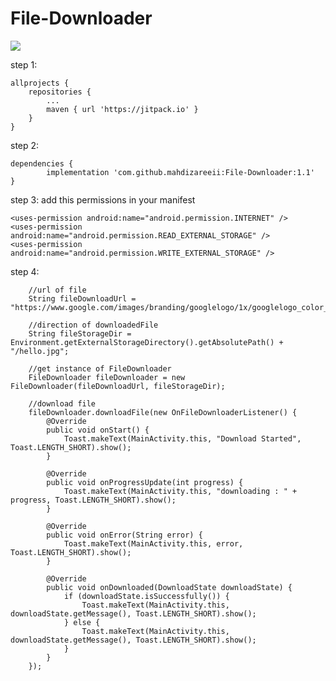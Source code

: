 # File-Downloader
[![](https://jitpack.io/v/mahdizareeii/File-Downloader.svg)](https://jitpack.io/#mahdizareeii/File-Downloader)

step 1:

	allprojects {
		repositories {
			...
			maven { url 'https://jitpack.io' }
		}
	}
  
step 2:

	dependencies {
	        implementation 'com.github.mahdizareeii:File-Downloader:1.1'
	}

step 3:
	add this permissions in your manifest

	<uses-permission android:name="android.permission.INTERNET" />
    <uses-permission android:name="android.permission.READ_EXTERNAL_STORAGE" />
    <uses-permission android:name="android.permission.WRITE_EXTERNAL_STORAGE" />
    
step 4:

        //url of file
        String fileDownloadUrl = "https://www.google.com/images/branding/googlelogo/1x/googlelogo_color_272x92dp.png";

        //direction of downloadedFile
        String fileStorageDir = Environment.getExternalStorageDirectory().getAbsolutePath() + "/hello.jpg";

        //get instance of FileDownloader
        FileDownloader fileDownloader = new FileDownloader(fileDownloadUrl, fileStorageDir);

        //download file
        fileDownloader.downloadFile(new OnFileDownloaderListener() {
            @Override
            public void onStart() {
                Toast.makeText(MainActivity.this, "Download Started", Toast.LENGTH_SHORT).show();
            }

            @Override
            public void onProgressUpdate(int progress) {
                Toast.makeText(MainActivity.this, "downloading : " + progress, Toast.LENGTH_SHORT).show();
            }

            @Override
            public void onError(String error) {
                Toast.makeText(MainActivity.this, error, Toast.LENGTH_SHORT).show();
            }

            @Override
            public void onDownloaded(DownloadState downloadState) {
                if (downloadState.isSuccessfully()) {
                    Toast.makeText(MainActivity.this, downloadState.getMessage(), Toast.LENGTH_SHORT).show();
                } else {
                    Toast.makeText(MainActivity.this, downloadState.getMessage(), Toast.LENGTH_SHORT).show();
                }
            }
        });
